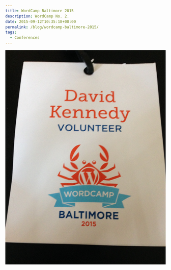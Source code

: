 ```yaml
---
title: WordCamp Baltimore 2015
description: WordCamp No. 2.
date: 2015-09-12T10:35:18+00:00
permalink: /blog/wordcamp-baltimore-2015/
tags:
  - Conferences
---
```


<img src="./wcbalt2015-1.jpg" alt="WordCamp Baltimore 2015 conference badge with a cartoon crab in the center and the words David A. Kennedy, volunteer, WordCamp Baltimore 2015." loading="eager" decoding="sync"/>
